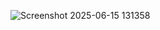 ![Screenshot 2025-06-15 131358](https://github.com/user-attachments/assets/b2069e04-0b6c-4d5f-94c3-21a7dc879dd3)
